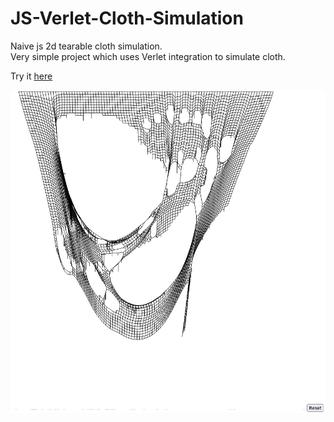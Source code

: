 # JS-Verlet-Cloth-Simulation

Naive js 2d tearable cloth simulation.<br />
Very simple project which uses Verlet integration to simulate cloth.

Try it [here](https://raw.githack.com/Nayfun-bar/JS-Verlet-Cloth-Simulation/main/mainPage.html)

![alt text](/image/DamagedCloth.png)
